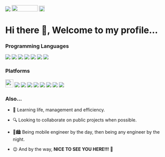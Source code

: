 <p>
  <img src = "http://ForTheBadge.com/images/badges/powered-by-electricity.svg" />
  
  <img src="https://visitor-badge.laobi.icu/badge?page_id=rynvva.rynvva" width="82" height="20" alt="">

  <img src = "https://badgen.net/badge/Open%20Source%20%3F/Yes%21/blue?icon=github" height = "18.5" />
</p>

# Hi there 👋, Welcome to my profile...

### Programming Languages

<a href = "https://github.com/rynvva"><img src="https://img.shields.io/badge/javascript%20-%23323330.svg?&style=for-the-badge&logo=javascript&logoColor=%23F7DF1E"/></a>
<a href = "."><img src="https://img.shields.io/badge/typescript%20-%23007ACC.svg?&style=for-the-badge&logo=typescript&logoColor=white"/></a>
<a href = "."><img src="https://img.shields.io/badge/postgres-%23316192.svg?&style=for-the-badge&logo=postgresql&logoColor=white"/></a>
<a href = "."><img src="https://img.shields.io/badge/swift-%23FA7343.svg?&style=for-the-badge&logo=swift&logoColor=white"/></a>
<a href = "."><img src="https://img.shields.io/badge/html5%20-%23E34F26.svg?&style=for-the-badge&logo=html5&logoColor=white"/></a>
<a href = "."><img src="https://img.shields.io/badge/css3%20-%231572B6.svg?&style=for-the-badge&logo=css3&logoColor=white"/></a>
<a href = "."><img src="https://img.shields.io/badge/c%23%20-%23239120.svg?&style=for-the-badge&logo=c-sharp&logoColor=white"/></a>

### Platforms

<p>
  <img src="https://raw.githubusercontent.com/npm/logos/master/npm%20logo/classic/npm-2009.png" height=25/>
  
  <img src="https://img.shields.io/badge/react_native%20-%2320232a.svg?&style=for-the-badge&logo=react&logoColor=%2361DAFB"/>
  
  <img src="https://img.shields.io/badge/react%20-%2320232a.svg?&style=for-the-badge&logo=react&logoColor=%2361DAFB"/>
  
  <img src="https://img.shields.io/badge/node.js%20-%2343853D.svg?&style=for-the-badge&logo=node.js&logoColor=white"/>
  
  <img src="https://img.shields.io/badge/git%20-%23F05033.svg?&style=for-the-badge&logo=git&logoColor=white"/>
  
  <img src="https://img.shields.io/badge/github%20-%23121011.svg?&style=for-the-badge&logo=github&logoColor=white"/>
  
  <img src="https://img.shields.io/badge/heroku%20-%23430098.svg?&style=for-the-badge&logo=heroku&logoColor=white"/>
  
  <img src="https://img.shields.io/badge/blender%20-%23F5792A.svg?&style=for-the-badge&logo=blender&logoColor=white"/>
  
  <img src="https://img.shields.io/badge/unity%20-%23000000.svg?&style=for-the-badge&logo=unity&logoColor=white"/>
</p>

### Also...

- 🌱 Learning life, management and efficiency.

- 🔍 Looking to collaborate on public projects when possible.

- 🌇🏙 Being mobile engineer by the day, then being any engineer by the night.

- 😉 And by the way, **NICE TO SEE YOU HERE!!!** 🙌
